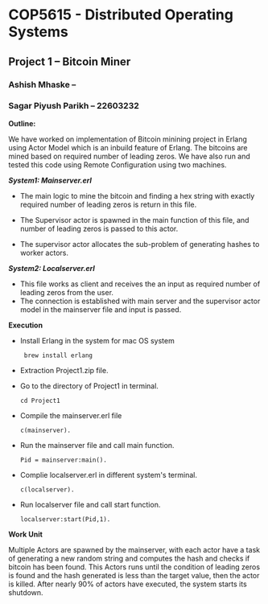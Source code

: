 
# COP5615 - Distributed Operating Systems

## Project 1 – Bitcoin Miner

### Ashish Mhaske –

### Sagar Piyush Parikh – 22603232

**Outline:**

We have worked on implementation of Bitcoin minining project in Erlang using Actor Model which is an inbuild feature of Erlang. The bitcoins are mined based on required number of leading zeros. We have also run and tested this code using Remote Configuration using two machines.

***System1: Mainserver.erl***

 - The main logic to mine the bitcoin and finding a hex string with exactly required number of leading zeros is return in this file.

- The Supervisor actor is spawned in the main function of this file, and number of leading zeros is passed to this actor.

- The supervisor actor allocates the sub-problem of generating hashes to worker actors.

***System2: Localserver.erl***

- This file works as client and receives the an input as required number of leading zeros from the user.
- The connection is established with main server and the supervisor actor model in the mainserver file and input is passed.

**Execution**

- Install Erlang in the system for mac OS system

    ``
brew install erlang``
- Extraction Project1.zip file.
- Go to the directory of Project1 in terminal.

  ``cd Project1``
- Compile the mainserver.erl file

	``c(mainserver).``
- Run the mainserver file and call main function.

	``Pid = mainserver:main().``
- Complie localserver.erl in different  system's terminal.

	``c(localserver).``
- Run localserver file and call start function.

	``localserver:start(Pid,1).	``
	
**Work Unit**

Multiple Actors are spawned by the mainserver, with each actor have a task of generating a new random string and computes the hash and checks if bitcoin has been found. This Actors runs until the condition of leading zeros is found and the hash generated is less than the target value, then the actor is killed. After nearly 90% of actors have executed, the system starts its shutdown.
	
